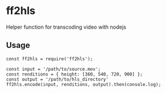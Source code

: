 # ff2hls
Helper function for transcoding video with nodejs

## Usage

```
const ff2hls = require('ff2hls');

const input = '/path/to/source.mov';
const renditions = { height: [360, 540, 720, 900] };
const output = '/path/to/hls_directory'
ff2hls.encode(input, renditions, output).then(console.log);
```
